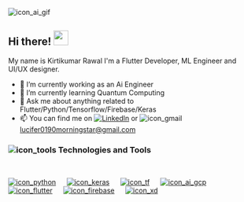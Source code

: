 ![icon_ai_gif]
## Hi there! <img src="https://media.giphy.com/media/hvRJCLFzcasrR4ia7z/giphy.gif" width="30px">

My name is Kirtikumar Rawal I'm a Flutter Developer, ML Engineer and UI/UX designer. 

<!--
**Lucifer0190/Lucifer0190** is a ✨ _special_ ✨ repository because its `README.md` (this file) appears on your GitHub profile.

Here are some ideas to get you started:-->

* 🔭 I’m currently working as an Ai Engineer
* 🌱 I’m currently learning Quantum Computing
* 💬 Ask me about anything related to Flutter/Python/Tensorflow/Firebase/Keras
* 📫 You can find me on [![Linkedln][icon_linkedln]][link_linkedln] or ![icon_gmail] <lucifer0190morningstar@gmail.com>

### ![icon_tools] Technologies and Tools
<br>

[![icon_python]][link_python] &emsp; [![icon_keras]][link_keras] &emsp; [![icon_tf]][link_tf] &emsp; [![icon_ai_gcp]][link_ai_gcp] &emsp; [![icon_flutter]][link_flutter] &emsp; [![icon_firebase]][link_firebase] &emsp; [![icon_xd]][link_xd] &emsp; 

<!-- Icons -->
[icon_linkedln]: https://github.com/Lucifer0190/Lucifer0190/blob/master/icons/linkedln.png
[icon_twitter]: https://github.com/Lucifer0190/Lucifer0190/blob/master/icons/twitter.png
[icon_gmail]: https://github.com/Lucifer0190/Lucifer0190/blob/master/icons/gmail.png
[icon_tools]: https://github.com/Lucifer0190/Lucifer0190/blob/master/icons/tools.png
[icon_python]: https://github.com/Lucifer0190/Lucifer0190/blob/master/icons/python.png
[icon_flutter]: https://github.com/Lucifer0190/Lucifer0190/blob/master/icons/flutter.png
[icon_xd]: https://github.com/Lucifer0190/Lucifer0190/blob/master/icons/adobe_xd.png
[icon_tf]: https://github.com/Lucifer0190/Lucifer0190/blob/master/icons/tensorflow.png
[icon_firebase]: https://github.com/Lucifer0190/Lucifer0190/blob/master/icons/firebase.png
[icon_keras]: https://github.com/Lucifer0190/Lucifer0190/blob/master/icons/keras.png
[icon_ai_gcp]: https://github.com/Lucifer0190/Lucifer0190/blob/master/icons/gcp_ai.png
[icon_ai_gif]: https://github.com/Lucifer0190/Lucifer0190/blob/master/icons/ai.gif

<!-- Links to your social media accounts -->
[link_linkedln]: https://www.linkedin.com/in/kirtikumar-rawal-97059b161/
[link_python]: https://www.python.org/
[link_flutter]: https://flutter.dev/
[link_xd]: https://www.adobe.com/in/products/xd.html
[link_tf]: https://www.tensorflow.org/
[link_firebase]: https://firebase.google.com/
[link_keras]: https://keras.io/
[link_ai_gcp]: https://cloud.google.com/products/ai

